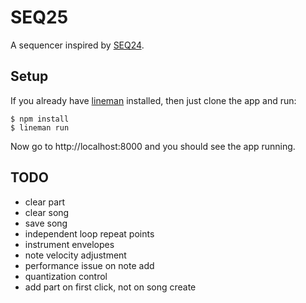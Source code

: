 # SEQ25A sequencer inspired by [SEQ24][s].[s]: http://www.filter24.org/seq24/## SetupIf you already have [lineman][l] installed, then just clone the app and run:[l]: http://linemanjs.com```$ npm install$ lineman run```Now go to http://localhost:8000 and you should see the app running.## TODO* clear part* clear song* save song* independent loop repeat points* instrument envelopes* note velocity adjustment* performance issue on note add* quantization control* add part on first click, not on song create
